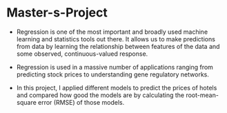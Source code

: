 # Master-s-Project

*   Regression is one of the most important and broadly used machine learning and statistics tools out there. It allows us to make predictions from data by learning the relationship between features of the data and some observed, continuous-valued response. 

*   Regression is used in a massive number of applications ranging from predicting stock prices to understanding gene regulatory networks. 

*   In this project, I applied different models to predict the prices of hotels
and compared how good the models are by calculating the root-mean-square error (RMSE) of those models.